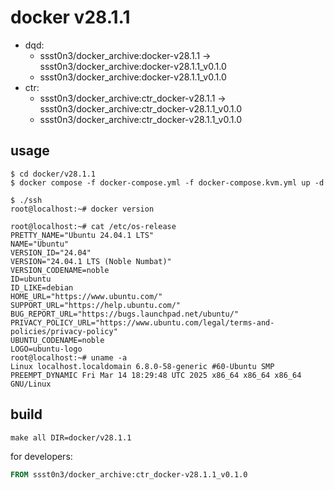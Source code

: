 # docker v28.1.1

* dqd:
  * ssst0n3/docker_archive:docker-v28.1.1 -> ssst0n3/docker_archive:docker-v28.1.1_v0.1.0
  * ssst0n3/docker_archive:docker-v28.1.1_v0.1.0
* ctr:
  * ssst0n3/docker_archive:ctr_docker-v28.1.1 -> ssst0n3/docker_archive:ctr_docker-v28.1.1_v0.1.0
  * ssst0n3/docker_archive:ctr_docker-v28.1.1_v0.1.0

## usage

```shell
$ cd docker/v28.1.1
$ docker compose -f docker-compose.yml -f docker-compose.kvm.yml up -d
```

```shell
$ ./ssh
root@localhost:~# docker version

root@localhost:~# cat /etc/os-release 
PRETTY_NAME="Ubuntu 24.04.1 LTS"
NAME="Ubuntu"
VERSION_ID="24.04"
VERSION="24.04.1 LTS (Noble Numbat)"
VERSION_CODENAME=noble
ID=ubuntu
ID_LIKE=debian
HOME_URL="https://www.ubuntu.com/"
SUPPORT_URL="https://help.ubuntu.com/"
BUG_REPORT_URL="https://bugs.launchpad.net/ubuntu/"
PRIVACY_POLICY_URL="https://www.ubuntu.com/legal/terms-and-policies/privacy-policy"
UBUNTU_CODENAME=noble
LOGO=ubuntu-logo
root@localhost:~# uname -a
Linux localhost.localdomain 6.8.0-58-generic #60-Ubuntu SMP PREEMPT_DYNAMIC Fri Mar 14 18:29:48 UTC 2025 x86_64 x86_64 x86_64 GNU/Linux
```

## build

```shell
make all DIR=docker/v28.1.1
```

for developers:

```dockerfile
FROM ssst0n3/docker_archive:ctr_docker-v28.1.1_v0.1.0
```
